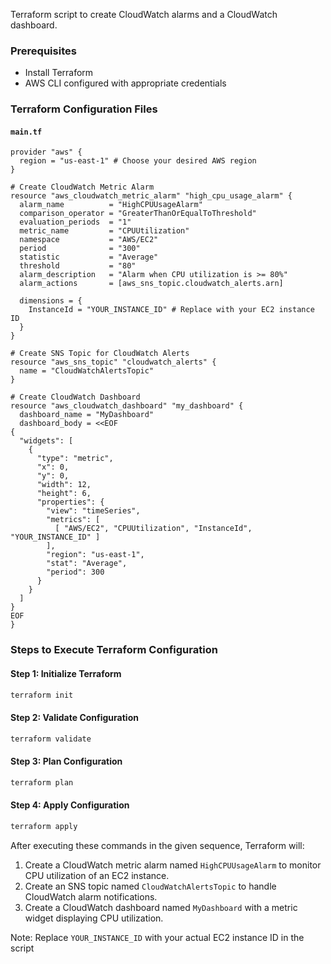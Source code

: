 Terraform script to create CloudWatch alarms and a CloudWatch dashboard.

### Prerequisites
- Install Terraform
- AWS CLI configured with appropriate credentials

### Terraform Configuration Files

#### `main.tf`
```hcl
provider "aws" {
  region = "us-east-1" # Choose your desired AWS region
}

# Create CloudWatch Metric Alarm
resource "aws_cloudwatch_metric_alarm" "high_cpu_usage_alarm" {
  alarm_name          = "HighCPUUsageAlarm"
  comparison_operator = "GreaterThanOrEqualToThreshold"
  evaluation_periods  = "1"
  metric_name         = "CPUUtilization"
  namespace           = "AWS/EC2"
  period              = "300"
  statistic           = "Average"
  threshold           = "80"
  alarm_description   = "Alarm when CPU utilization is >= 80%"
  alarm_actions       = [aws_sns_topic.cloudwatch_alerts.arn]

  dimensions = {
    InstanceId = "YOUR_INSTANCE_ID" # Replace with your EC2 instance ID
  }
}

# Create SNS Topic for CloudWatch Alerts
resource "aws_sns_topic" "cloudwatch_alerts" {
  name = "CloudWatchAlertsTopic"
}

# Create CloudWatch Dashboard
resource "aws_cloudwatch_dashboard" "my_dashboard" {
  dashboard_name = "MyDashboard"
  dashboard_body = <<EOF
{
  "widgets": [
    {
      "type": "metric",
      "x": 0,
      "y": 0,
      "width": 12,
      "height": 6,
      "properties": {
        "view": "timeSeries",
        "metrics": [
          [ "AWS/EC2", "CPUUtilization", "InstanceId", "YOUR_INSTANCE_ID" ]
        ],
        "region": "us-east-1",
        "stat": "Average",
        "period": 300
      }
    }
  ]
}
EOF
}
```

### Steps to Execute Terraform Configuration

#### Step 1: Initialize Terraform
```bash
terraform init
```

#### Step 2: Validate Configuration
```bash
terraform validate
```

#### Step 3: Plan Configuration
```bash
terraform plan
```

#### Step 4: Apply Configuration
```bash
terraform apply
```

After executing these commands in the given sequence, Terraform will:

1. Create a CloudWatch metric alarm named `HighCPUUsageAlarm` to monitor CPU utilization of an EC2 instance.
2. Create an SNS topic named `CloudWatchAlertsTopic` to handle CloudWatch alarm notifications.
3. Create a CloudWatch dashboard named `MyDashboard` with a metric widget displaying CPU utilization.

Note: Replace `YOUR_INSTANCE_ID` with your actual EC2 instance ID in the script
